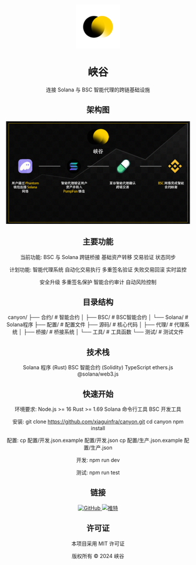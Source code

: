 <div align="center">
  <img src="峡谷.png" alt="峡谷" width="120" height="120">

  <h1>峡谷</h1>
  
  <p>
    连接 Solana 与 BSC 智能代理的跨链基础设施
  </p>

  <h2>架构图</h2>
  <img src="信息图表.png" alt="架构图" width="800">

  <h2>主要功能</h2>

当前功能:
BSC 与 Solana 跨链桥接
基础资产转移
交易验证
状态同步

计划功能:
智能代理系统
自动化交易执行
多重签名验证
失败交易回滚
实时监控

安全升级
多重签名保护
智能合约审计
自动风险控制

  <h2>目录结构</h2>

canyon/
├── 合约/                    # 智能合约
│   ├── BSC/                # BSC智能合约
│   └── Solana/            # Solana程序
├── 配置/                    # 配置文件
├── 源码/                    # 核心代码
│   ├── 代理/               # 代理系统
│   ├── 桥接/               # 桥接系统
│   └── 工具/               # 工具函数
└── 测试/                    # 测试文件

  <h2>技术栈</h2>

Solana 程序 (Rust)
BSC 智能合约 (Solidity)
TypeScript
ethers.js
@solana/web3.js

  <h2>快速开始</h2>

环境要求:
Node.js >= 16
Rust >= 1.69
Solana 命令行工具
BSC 开发工具

安装:
git clone https://github.com/xiaguinfra/canyon.git
cd canyon
npm install

配置:
cp 配置/开发.json.example 配置/开发.json
cp 配置/生产.json.example 配置/生产.json

开发:
npm run dev

测试:
npm run test

  <h2>链接</h2>
  
  <p>
    <a href="https://github.com/xiaguinfra">
      <img src="https://img.shields.io/badge/GitHub-100000?style=for-the-badge&logo=github&logoColor=white" alt="GitHub">
    </a>
    <a href="https://x.com/xiaguinfra">
      <img src="https://img.shields.io/badge/推特-1DA1F2?style=for-the-badge&logo=twitter&logoColor=white" alt="推特">
    </a>
  </p>

  <h2>许可证</h2>
  
  <p>本项目采用 MIT 许可证</p>
  
  <p>版权所有 © 2024 峡谷</p>
</div>
